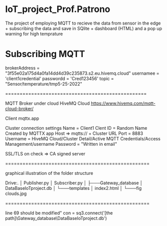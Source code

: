 # IoT_project_Prof.Patrono
The project of employing MQTT to recieve the data from sensor in the edge + subscribing the data and save in SQlite + dashboard (HTML) and a pop up warning for high temprature


# Subscribing MQTT
brokerAddress = "3f55e02a175d4a0fa14dd4d39c235873.s2.eu.hivemq.cloud"
usernamee = 'client1credential'
passwordd = 'Cred123456'
topic = "Sensor/temperature/tmp5-25-2022"

=================================================

MQTT Broker under cloud
HiveMQ Cloud 
https://www.hivemq.com/mqtt-cloud-broker/

Client 
mqttx.app

Cluster connection settings
Name = Client1
Clent ID = Random Name Created by MQTTX app
Host => mqtts://  +  Cluster URL
Port = 8883
Username = HiveMQ Cloud/Cluster Detail/Active MQTT Credentials/Access Management/username
Password = "Written in email"

SSL/TLS on
check => CA signed server

==================================================

graphical illustration of the folder structure

Drive:.
│   Publisher.py
│   Subscriber.py
│
├───Gateway_database
│       DataBaseIoTproject.db
│
└───templates
    │   index2.html
    │
    └───fig
            clouds.jpg

==================================================

line 69 should be modified"
con = sq3.connect('[the path]\\Gateway_database\\DataBaseIoTproject.db')
